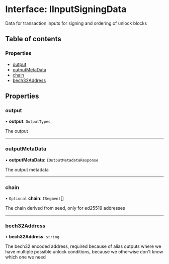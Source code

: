 # Interface: IInputSigningData

Data for transaction inputs for signing and ordering of unlock blocks

## Table of contents

### Properties

- [output](IInputSigningData.md#output)
- [outputMetaData](IInputSigningData.md#outputmetadata)
- [chain](IInputSigningData.md#chain)
- [bech32Address](IInputSigningData.md#bech32address)

## Properties

### output

• **output**: `OutputTypes`

The output

---

### outputMetaData

• **outputMetaData**: `IOutputMetadataResponse`

The output metadata

---

### chain

• `Optional` **chain**: `ISegment`[]

The chain derived from seed, only for ed25519 addresses

---

### bech32Address

• **bech32Address**: `string`

The bech32 encoded address, required because of alias outputs where we have multiple possible unlock
conditions, because we otherwise don't know which one we need
